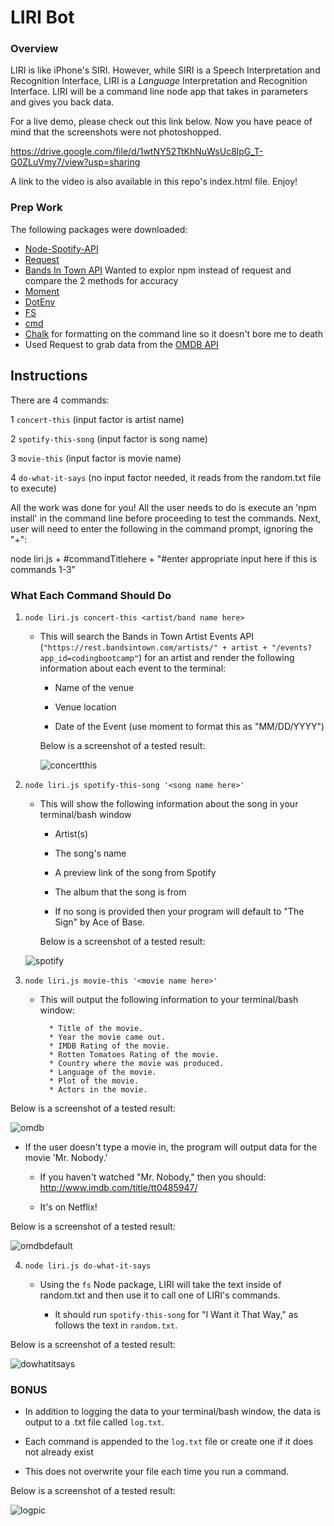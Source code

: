 # LIRI Bot

### Overview

LIRI is like iPhone's SIRI. However, while SIRI is a Speech Interpretation and Recognition Interface, LIRI is a _Language_ Interpretation and Recognition Interface. LIRI will be a command line node app that takes in parameters and gives you back data.

For a live demo, please check out this link below. Now you have peace of mind that the screenshots were not photoshopped. 

https://drive.google.com/file/d/1wtNY52TtKhNuWsUc8lpG_T-G0ZLuVmy7/view?usp=sharing

A link to the video is also available in this repo's index.html file. Enjoy!

### Prep Work

The following packages were downloaded:

   * [Node-Spotify-API](https://www.npmjs.com/package/node-spotify-api)
   * [Request](https://www.npmjs.com/package/request)
   * [Bands In Town API](https://www.npmjs.com/package/bandsintown) Wanted to explor npm instead of       request and compare the 2 methods for accuracy
   * [Moment](https://www.npmjs.com/package/moment)
   * [DotEnv](https://www.npmjs.com/package/dotenv)
   * [FS](https://www.npmjs.com/package/file-system)
   * [cmd](https://www.npmjs.com/package/node-cmd)
   * [Chalk](https://www.npmjs.com/package/chalk/v/1.0.0) for formatting on the command line so 
      it doesn't bore me to death
   * Used Request to grab data from the [OMDB API](http://www.omdbapi.com) 
   
## Instructions

There are 4 commands:

   1 `concert-this`  (input factor is artist name)

   2 `spotify-this-song` (input factor is song name)

   3 `movie-this` (input factor is movie name)

   4 `do-what-it-says` (no input factor needed, it reads from the random.txt file to execute)

All the work was done for you! All the user needs to do is execute an 'npm install' in the command line before proceeding to test the commands. Next, user will need to enter the following in the command prompt, ignoring the "+":

node liri.js + #commandTitlehere + "#enter appropriate input here if this is commands 1-3"

### What Each Command Should Do

1. `node liri.js concert-this <artist/band name here>`

   * This will search the Bands in Town Artist Events API (`"https://rest.bandsintown.com/artists/" + artist + "/events?app_id=codingbootcamp"`) for an artist and render the following information about each event to the terminal:

     * Name of the venue

     * Venue location

     * Date of the Event (use moment to format this as "MM/DD/YYYY")

      Below is a screenshot of a tested result:

      ![concertthis](https://user-images.githubusercontent.com/41309640/46914067-5eddad00-cf66-11e8-86d2-832b61b2dec2.JPG)

2. `node liri.js spotify-this-song '<song name here>'`

   * This will show the following information about the song in your terminal/bash window

     * Artist(s)

     * The song's name

     * A preview link of the song from Spotify

     * The album that the song is from

     * If no song is provided then your program will default to "The Sign" by Ace of Base.

      Below is a screenshot of a tested result:

   ![spotify](https://user-images.githubusercontent.com/41309640/46914271-38207600-cf68-11e8-86ad-fcbb4687f06e.JPG)


3. `node liri.js movie-this '<movie name here>'`

   * This will output the following information to your terminal/bash window:

     ```
       * Title of the movie.
       * Year the movie came out.
       * IMDB Rating of the movie.
       * Rotten Tomatoes Rating of the movie.
       * Country where the movie was produced.
       * Language of the movie.
       * Plot of the movie.
       * Actors in the movie.
     ```
 Below is a screenshot of a tested result:

![omdb](https://user-images.githubusercontent.com/41309640/46914279-5f774300-cf68-11e8-9128-e6ff30b86685.JPG)


   * If the user doesn't type a movie in, the program will output data for the movie 'Mr. Nobody.'

     * If you haven't watched "Mr. Nobody," then you should: <http://www.imdb.com/title/tt0485947/>

     * It's on Netflix!

 Below is a screenshot of a tested result:

![omdbdefault](https://user-images.githubusercontent.com/41309640/46914298-ac5b1980-cf68-11e8-8fb6-a9042c0c1c4e.JPG)

4. `node liri.js do-what-it-says`

   * Using the `fs` Node package, LIRI will take the text inside of random.txt and then use it to call one of LIRI's commands.

     * It should run `spotify-this-song` for "I Want it That Way," as follows the text in `random.txt`.

 Below is a screenshot of a tested result:

 ![dowhatitsays](https://user-images.githubusercontent.com/41309640/46914303-c268da00-cf68-11e8-9c33-6fbdb0636f5f.JPG)

### BONUS

* In addition to logging the data to your terminal/bash window, the data is output to a .txt file called `log.txt`.

* Each command is appended to the `log.txt` file or create one if it does not already exist

* This does not overwrite your file each time you run a command.

 Below is a screenshot of a tested result:

 ![logpic](https://user-images.githubusercontent.com/41309640/46914318-2b505200-cf69-11e8-8e25-3749eac123f0.JPG)

